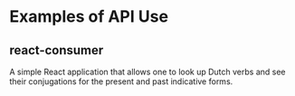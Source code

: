 # Examples of API Use
## react-consumer
A simple React application that allows one to look up Dutch verbs and see
their conjugations for the present and past indicative forms.